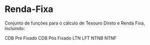 # Renda-Fixa

Conjunto de funções para o cálculo de Tesouro Direto e Renda Fixa, incluindo:

CDB Pré Fixado
CDB Pós Fixado
LTN
LFT
NTNB
NTNF
